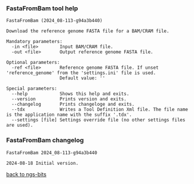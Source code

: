 ### FastaFromBam tool help
	FastaFromBam (2024_08-113-g94a3b440)
	
	Download the reference genome FASTA file for a BAM/CRAM file.
	
	Mandatory parameters:
	  -in <file>        Input BAM/CRAM file.
	  -out <file>       Output reference genome FASTA file.
	
	Optional parameters:
	  -ref <file>       Reference genome FASTA file. If unset 'reference_genome' from the 'settings.ini' file is used.
	                    Default value: ''
	
	Special parameters:
	  --help            Shows this help and exits.
	  --version         Prints version and exits.
	  --changelog       Prints changeloge and exits.
	  --tdx             Writes a Tool Definition Xml file. The file name is the application name with the suffix '.tdx'.
	  --settings [file] Settings override file (no other settings files are used).
	
### FastaFromBam changelog
	FastaFromBam 2024_08-113-g94a3b440
	
	2024-08-18 Initial version.
[back to ngs-bits](https://github.com/imgag/ngs-bits)